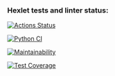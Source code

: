 ### Hexlet tests and linter status:
[![Actions Status](https://github.com/adryabinov/python-project-lvl3/workflows/hexlet-check/badge.svg)](https://github.com/adryabinov/python-project-lvl3/actions)

[![Python CI](https://github.com/adryabinov/python-project-lvl3/actions/workflows/python-ci.yml/badge.svg)](https://github.com/adryabinov/python-project-lvl3/actions/workflows/python-ci.yml)

[![Maintainability](https://api.codeclimate.com/v1/badges/e0cc090c3dcbf1440e31/maintainability)](https://codeclimate.com/github/adryabinov/python-project-lvl3/maintainability)

[![Test Coverage](https://api.codeclimate.com/v1/badges/e0cc090c3dcbf1440e31/test_coverage)](https://codeclimate.com/github/adryabinov/python-project-lvl3/test_coverage)